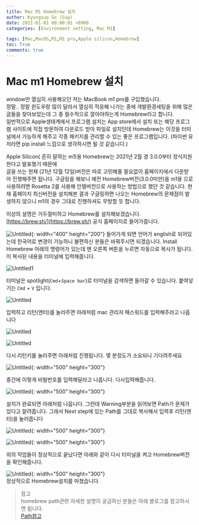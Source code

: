 ```yaml
---
title: Mac M1 Homebrew 설치
author: Kyungsup Go (Sup)
date: 2021-01-01 00:00:01 +0900
categories: [Environment setting, Mac M1]

tags: [Mac,MacOS,M1,M1 pro,Apple silicon,Homebrew]
toc: True
comments: true
---
```


# Mac m1 Homebrew 설치


window만 열심히 사용해오던 저는 MacBook m1 pro를 구입했습니다.　
<br>정말.. 정말 윈도우랑 많이 달라서 열심히 적응해 나가는 중에 개발환경세팅을 위해 많은 글들을 찾아보았는데 그 중 필수적으로 깔아야하는게 Homebrew라고 합니다. 
<br>일반적으로 Apple생태계에서 프로그램 설치는 App store에서 설치 또는 해당 프로그램 사이트에 직접 방문하여 다운로드 받아 파일로 설치인데  Homebrew는 이것을 터미널에서 가능하게 해주고 각종 패키지를 관리할 수 있는 좋은 프로그램입니다. (파이썬 유저라면 pip install 느낌으로 생각하시면 될 것 같습니다.) 

Apple Silicon( 흔히 말하는 m1)용 Homebrew는 2021년 2월 경 3.0.0부터 정식지원한다고 발표했기 때문에<br>글을 쓰는 현재 (21년 12월 12일)버전은 따로 고민해줄 필요없이 홈페이지에서 다운받아 진행해주면 됩니다. 구글링을 해보니 예전 Homebrew버전(3.0.0미만)을 m1용 으로 사용하려면 Rosetta 2를 사용해 인텔버전으로 사용하는 방법으로 했던 것 같습니다. 
현재 홈페이지 최신버전을 설치해본 결과 구글링하면 나오는 Homebrew의 문제점이 발생하지 않으니 m1의 경우 그대로 진행하셔도 무방할 듯 합니다.

이상의 설명은 거두절미하고 Homebrew를 설치해보겠습니다.<br>
[https://brew.sh/](https://brew.sh/)   공식 홈페이지로 들어가줍니다. 

![Untitled](/assets/img/environment_setting/mac/Mac_m1_Homebrew_Install/Untitled.png){: width="400" height="200"}
들어가게 되면 언어가 english로 되어있는데 한국어로 변경이 가능하니 불편하신 분들은 바꿔주시면 되겠습니다.
Install Homebrew 아래의 명령어가 있는데 맨 오른쪽 버튼을 누르면 자동으로 복사가 됩니다. 이 복사된 내용을 터미널에 입력해줍니다.

![Untitled1](/assets/img/environment_setting/mac/Mac_m1_Homebrew_Install/Untitled_1.png)

터미널은 spotlight(`Cmd`+`Space bar`)로 터미널을 검색하면 들어갈 수 있습니다.  붙여넣기는 `Cmd` + `V` 입니다. 

![Untitled](/assets/img/environment_setting/mac/Mac_m1_Homebrew_Install/Untitled_2.png)

입력하고  리턴(엔터)를 눌러주면 아래처럼 mac 관리자 패스워드를 입력해주라고 나옵니다
<br>

![Untitled](/assets/img/environment_setting/mac/Mac_m1_Homebrew_Install/Untitled_3.png)

![Untitled](/assets/img/environment_setting/mac/Mac_m1_Homebrew_Install/Untitled_4.png)

다시 리턴키를 눌러주면  아래처럼 진행됩니다. 몇 분정도가 소요되니 기다려주세요 

![Untitled](/assets/img/environment_setting/mac/Mac_m1_Homebrew_Install/Untitled_5.png){: width="500" height="300"}

중간에 이렇게 비빌번호를 입력해달라고 나옵니다. 다시입력해줍니다.

![Untitled](/assets/img/environment_setting/mac/Mac_m1_Homebrew_Install/Untitled_6.png){: width="500" height="300"}

설치가 완료되면 아래처럼 나옵니다.
그런데 Warning부분을 읽어보면 Path가 문제가 있다고 알려줍니다. 그래서 Next step에 있는 Path를 그대로 복사해서 입력후 리턴(엔터)을 눌러줍니다

![Untitled](/assets/img/environment_setting/mac/Mac_m1_Homebrew_Install/Untitled_7.png){: width="500" height="300"}

![Untitled](/assets/img/environment_setting/mac/Mac_m1_Homebrew_Install/Untitled_8.png){: width="500" height="300"}

위의 작업들이 정상적으로 끝났다면 아래와 같이 다시 터미널을 켜고 Homebrew버전을 확인해줍니다.

![Untitled](/assets/img/environment_setting/mac/Mac_m1_Homebrew_Install/Untitled_9.png){: width="500" height="300"}
<br>정상적으로 Homebrew설치를 마쳤습니다.


>참고<br>
>homebrew path관련 자세한 설명이 궁금하신 분들은 아래 블로그를 참고하시면 됩니다.
><br>[Path참고](https://www.lainyzine.com/ko/article/how-to-install-homebrew-for-m1-apple-silicon/#%EC%95%A0%ED%94%8C-%EC%8B%A4%EB%A6%AC%EC%BD%98m1-%EC%9A%A9-homebrew-%EC%84%A4%EC%B9%98-%EB%B0%8F-%ED%99%95%EC%9D%B8)